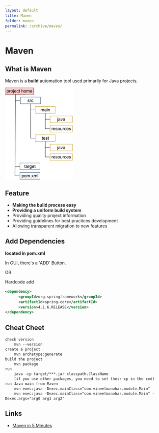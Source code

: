 ```yaml
---
layout: default
title: Maven
folder: maven
permalink: /archive/maven/
---
```


# Maven

## What is Maven

Maven is a **build** automation tool used primarily for Java projects.

![maven_path](img/maven_path.png)

## Feature
- **Making the build process easy**
- **Providing a uniform build system**
- Providing quality project information
- Providing guidelines for best practices development
- Allowing transparent migration to new features

## Add Dependencies
**located in pom.xml**

In GUI, there's a 'ADD' Button.

OR

Hardcode add

``` xml
<dependency>
	  <groupId>org.springframework</groupId>
	  <artifactId>spring-core</artifactId>
	  <version>4.1.6.RELEASE</version>
</dependency>
```

## Cheat Cheet

```
check version
	mvn --version
create a project
	mvn archetype:generate
build the project
	mvn package
run
	java -cp target/***.jar classpath.ClassName
	(if you use other packages, you need to set their cp in the cmd)
run Java main from Maven
	mvn exec:java -Dexec.mainClass="com.vineetmanohar.module.Main"  
	mvn exec:java -Dexec.mainClass="com.vineetmanohar.module.Main" -Dexec.args="arg0 arg1 arg2"
```

## Links
- [Maven in 5 Minutes](https://maven.apache.org/guides/getting-started/maven-in-five-minutes.html)

